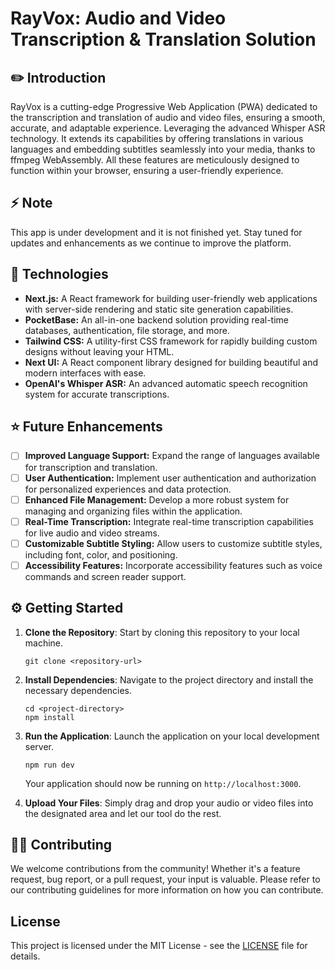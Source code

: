 # RayVox: Audio and Video Transcription & Translation Solution

## **✏️** Introduction

RayVox is a cutting-edge Progressive Web Application (PWA) dedicated to the transcription and translation of audio and video files, ensuring a smooth, accurate, and adaptable experience. Leveraging the advanced Whisper ASR technology. It extends its capabilities by offering translations in various languages and embedding subtitles seamlessly into your media, thanks to ffmpeg WebAssembly. All these features are meticulously designed to function within your browser, ensuring a user-friendly experience.

## ⚡ Note

This app is under development and it is not finished yet. Stay tuned for updates and enhancements as we continue to improve the platform.

## **🚀 Technologies**

- **Next.js:** A React framework for building user-friendly web applications with server-side rendering and static site generation capabilities.
- **PocketBase:** An all-in-one backend solution providing real-time databases, authentication, file storage, and more.
- **Tailwind CSS:** A utility-first CSS framework for rapidly building custom designs without leaving your HTML.
- **Next UI:** A React component library designed for building beautiful and modern interfaces with ease.
- **OpenAI's Whisper ASR:** An advanced automatic speech recognition system for accurate transcriptions.

## **⭐ Future Enhancements**

- [ ] **Improved Language Support:** Expand the range of languages available for transcription and translation.
- [ ] **User Authentication:** Implement user authentication and authorization for personalized experiences and data protection.
- [ ] **Enhanced File Management:** Develop a more robust system for managing and organizing files within the application.
- [ ] **Real-Time Transcription:** Integrate real-time transcription capabilities for live audio and video streams.
- [ ] **Customizable Subtitle Styling:** Allow users to customize subtitle styles, including font, color, and positioning.
- [ ] **Accessibility Features:** Incorporate accessibility features such as voice commands and screen reader support.

## **⚙️** Getting Started

1. **Clone the Repository**: Start by cloning this repository to your local machine.

   ```
   git clone <repository-url>

   ```

2. **Install Dependencies**: Navigate to the project directory and install the necessary dependencies.

   ```
   cd <project-directory>
   npm install

   ```

3. **Run the Application**: Launch the application on your local development server.

   ```
   npm run dev

   ```

   Your application should now be running on `http://localhost:3000`.

4. **Upload Your Files**: Simply drag and drop your audio or video files into the designated area and let our tool do the rest.

## **👩‍🏫** Contributing

We welcome contributions from the community! Whether it's a feature request, bug report, or a pull request, your input is valuable. Please refer to our contributing guidelines for more information on how you can contribute.

## License

This project is licensed under the MIT License - see the [LICENSE](notion://www.notion.so/LICENSE) file for details.
